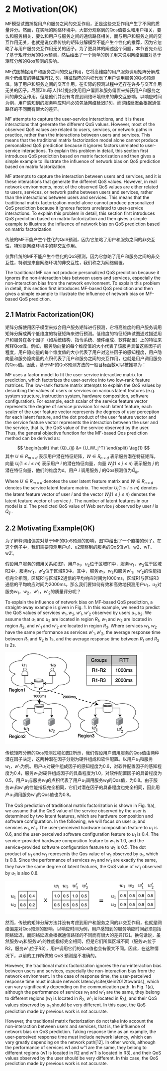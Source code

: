 # 2 Motivation(OK)

MF模型试图捕捉用户和服务之间的交互作用，正是这些交互作用产生了不同的质量评分。然而，在实际的网络环境中，大部分观察到的Qos值要么和用户相关，要么和服务相关，要么和用户与服务之间的通信路径相关，而与用户和服务之间的交互作用无关，也就是说仅靠传统的矩阵分解模型不能产生个性化的推荐，因为它忽略了与用户服务交互作用无关的因子。为了更具体的阐述这个问题，本节首先介绍了基于矩阵分解的Qos预测，然后给出了一个简单的例子用来说明网络偏置对基于矩阵分解的Qos预测的影响。



MF试图捕捉用户和服务之间的交互作用，它将高维度的用户服务调用矩阵分解成两个低维度的特征矩阵[2, 5]，特征矩阵的内积代表了用户调用服务的QoS预测值。除了用户和服务之间的交互作用，在实际的预测过程中还存在许多与交互作用无关的因子。尽管Zhu等人[14]提出使用用户偏置和服务偏置来捕获用户和服务之间的非交互作用，但是他们并没有考虑到网络环境带来的非交互影响。以响应时间为例，用户感知到的服务响应时间必须包括网络延迟[15]，而网络延迟会根据通信路径的不同而有很大的差异。

MF attempts to capture the user-service interactions, and it is these interactions that generate the different QoS values. However, most of the observed QoS values are related to users, services, or network paths in practice, rather than the interactions between users and services. This means that the traditional matrix factorization model alone cannot produce personalized QoS prediction because it ignores factors unrelated to user-service interactions. To explain this problem in detail, this section first introduces QoS prediction based on matrix factorization and then gives a simple example to illustrate the influence of network bias on QoS prediction based on matrix factorization.



MF attempts to capture the interaction between users and services, and it is these interactions that generate the different QoS values. However, in real network environments, most of the observed QoS values are either related to users, services, or network paths between users and services, rather than the interactions between users and services. This means that the traditional matrix factorization model alone cannot produce personalized QoS prediction because it ignores factors unrelated to user-service interactions. To explain this problem in detail, this section first introduces QoS prediction based on matrix factorization and then gives a simple example to illustrate the influence of network bias on QoS prediction based on matrix factorization.



传统的MF不能产生个性化的QoS预测，因为它忽略了用户和服务之间的非交互性，特别是网络环境中的非交互作用。

仅靠传统的MF不能产生个性化的QoS预测，因为它忽略了用户和服务之间的非交互性，特别是来自网络环境的非交互性，我们称之为网络偏置。

The traditional MF can not produce personalized QoS prediction because it ignores the non-interaction bias between users and services, especially the non-interaction bias from the network environment. To explain this problem in detail, this section first introduces MF-based QoS prediction and then gives a simple example to illustrate the influence of network bias on MF-based QoS prediction.

## 2.1 Matrix Factorization(OK)

矩阵分解使用因子模型来拟合用户服务矩阵进行预测，它将高维度的用户服务调用矩阵分解成两个低维度的特征矩阵来进行预测。低维度的特征矩阵试图通过描述用户和服务在各个因子（如系统结构、指令系统、硬件组成、软件配置）上的特征来解释Qos值。例如，服务隐向量的每个维度值的大小代表了该服务具备这些因子的程度，用户隐向量的每个维度值的大小代表了用户对这些因子的感知程度，用户隐向量和服务隐向量的点积代表了用户和服务之间的交互作用，也就是用户调用服务的Qos值。因此，基于MF的QoS预测方法的一般目标函数可以被推导为：

MF uses a factor model to fit the user-service interactive matrix for prediction, which factorizes the user-service into two low-rank feature matrices. The low-rank feature matrix attempts to explain the QoS values by describing the values of users or services on various latent features (e.g. system structure, instruction system, hardware composition, software configuration). For example, each scalar of the service feature vector represents the degree of service provision for each latent feature, each scaler of the user feature vector represents the degrees of user perception for each latent feature, and the dot product of the user feature vector and the service feature vector represents the interaction between the user and the service, that is, the QoS value of the service observed by the user. Thus, the general objective function for the MF-based Qos prediction method can be derived as:

$$
\begin{split}
\hat {Q}_{ij} &= {U_iW_j^T}
\end{split}
\tag{1}
$$
其中 $U \in R_{m \times d}$ 表示用户潜在特征矩阵，$W \in R_{n \times d}$ 表示服务潜在特征矩阵。向量 $U_i (1\le i\le m)$ 表示用户 $i$ 的潜在特征向量，向量 $W_j (1\le j\le n)$ 表示服务 $j$ 的潜在特征向量，他们的维度为d。用户 $i$ 调用服务 $j$ 的Qos预测值为$\hat{Q}_{ij}$。



Where $U \in R_{m \times d}$ denotes the user latent feature matrix and $W \in R_{n \times d}$ denotes the service latent feature matrix. The vector $U_i (1\le i\le m)$ denotes the latent feature vector of user $i$ and the vector $W_j (1\le j\le n)$ denotes the latent feature vector of service $j$ . The number of latent features in our model is $d$. The predicted QoS value of Web service $j$ observed by user $i$ is $\hat{Q}_{ij}$ .



## 2.2 Motivating Example(OK)

为了解释网络偏差对基于MF的QoS预测的影响，图1中给出了一个直接的例子。在这个例子中，我们需要预测用户u1、u2观察到的服务的QoS值w1、w2、w1′、w2′。



假设用户服务的调用关系如图1，用户$u_1$，$u_2$位于区域R1中，服务$w_1$，$w_2$位于区域R2中，服务$w'_1$，$w'_2$位于区域R3中。其中，服务$w_1$，$w_2$和服务$w'_1$，$w'_2$的性能指标完全相同，区域R1与区域R2通信的平均响应时间为1000ms，区域R1与区域R3通信的平均响应时间为2000ms。那么我们要如何有效和高效地预测用户$u_1$，$u_2$对服务$w_1$，$w_2$，$w'_1$，$w'_2$的质量评分呢？

To explain the influence of network bias on MF-based QoS prediction, a straight-away example is given in Fig. 1. In this example, we need to predict the QoS values of services $w_1, w_2, w'_1, w'_2$ observed by users $u_1, u_2$. We assume that $u_1$ and $u_2$ are located in region $R_1$, $w_1$ and $w_2$ are located in region $R_2$, and $w'_1$ and $w'_2$ are located in region $R_3$. Where services $w_1, w_2$ have the same performance as services $w'_1, w'_2$, the average response time between $R_1$ and $R_2$ is 1s, and the average response time between $R_1$ and $R_2$ is 2s.



<img src="image-20220221203024259.png" alt="image-20220221203024259" style="zoom: 67%;" />

传统矩阵分解的Qos预测过程如图2所示，我们假设用户调用服务的Qos值由两种潜在因子决定，这两种潜在因子分别为硬件组成和软件配置。以用户$u_1$和服务$w_1$，$w'_1$为例。用户$u_1$对硬件组成因子的感知程度为0.6，对软件配置因子的感知程度为0.4，服务$w_1$对硬件组成因子的具备程度为1.0，对软件配置因子的具备程度为0.5，用户$u_1$与服务$w_1$的点积代表了用户$u_1$调用服务$w_1$的Qos值，为0.8。由于服务$w_1$和$w'_1$的性能指标完全相同，它们对潜在因子的具备程度也完全相同，因此用户$u_1$调用服务$w'_1$的Qos值也为0.8。 



The QoS prediction of traditional matrix factorization is shown in Fig. 1(a), we assume that the QoS value of the service observed by the user is determined by two latent features, which are hardware composition and software configuration. In the following, we will focus on user $u_1$ and services $w_1, w'_1$. The user-perceived hardware composition feature to $u_1$ is 0.6, and the user-perceived software configuration feature to $u_1$ is 0.4. The service-provided hardware composition feature to $w_1$ is 1.0, and the service-provided software configuration feature to $w_1$ is 0.5. The dot product of $u_1$ and $w_1$ represents the Qos value of $w_1$ observed by $u_1$, which is 0.8. Since the performance of services $w_1$ and $w'_1$ are exactly the same, they have the same degree of latent features, the QoS value of $w'_1$ observed by  $u_1$ is also 0.8.





<img src="image-20220207115302267.png" alt="image-20220207115302267" style="zoom: 67%;" />

然而，传统的矩阵分解方法并没有考虑到用户和服务之间的非交互作用，也就是网络偏差对Qos预测的影响。以响应时间为例，用户感知到的服务响应时间必须包括网络延迟，而网络延迟会根据通信路径的不同而有很大的差异[12]。换句话说，虽然服务$w_1$和服务$w'_1$的性能指标完全相同，但是它们所属区域不同（服务$w_1$位于R2，服务$w'_1$位于R3），用户调用它们的Qos值也会有很大不同。因此，在这种情况下，以前的工作所做的 QoS 预测是不准确的。

However, the traditional matrix factorization ignores the non-interaction bias between users and services, especially the non-interaction bias from the network environment. In the case of response time, the user-perceived response time must include network latency\cite{klein2012towards}, which can vary significantly depending on the communication path. In Fig. 1(a), although the performance of services $w_1$ and $w'_1$ are the same, they belong to different regions ($w_1$ is located in $R_2$, $w'_1$ is located in $R_3$), and their QoS values observed by $u_1$ should be very different. In this case, the QoS prediction made by previous work is not accurate.





However, the traditional matrix factorization do not take into account the non-interaction between users and services, that is, the influence of network bias on QoS prediction. Taking response time as an example, the user-perceived response time must include network latency, which can vary greatly depending on the network path[12]. In other words, although the performance of services w1 and w'1 are the same, they belong to different regions (w1 is located in R2 and w'1 is located in R3), and their QoS values observed by the user should be very different. In this case, the QoS prediction made by previous work is not accurate.

